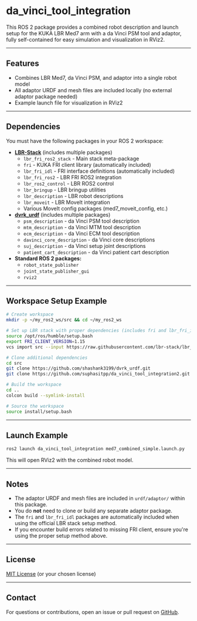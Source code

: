 # da_vinci_tool_integration

This ROS 2 package provides a combined robot description and launch setup for the KUKA LBR Med7 arm with a da Vinci PSM tool and adaptor, fully self-contained for easy simulation and visualization in RViz2.

---

## Features

- Combines LBR Med7, da Vinci PSM, and adaptor into a single robot model
- All adaptor URDF and mesh files are included locally (no external adaptor package needed)
- Example launch file for visualization in RViz2

---

## Dependencies

You must have the following packages in your ROS 2 workspace:

- **[LBR-Stack](https://github.com/lbr-stack)** (includes multiple packages)
  - `lbr_fri_ros2_stack` - Main stack meta-package
  - `fri` - KUKA FRI client library (automatically included)
  - `lbr_fri_idl` - FRI interface definitions (automatically included)
  - `lbr_fri_ros2` - LBR FRI ROS2 integration
  - `lbr_ros2_control` - LBR ROS2 control
  - `lbr_bringup` - LBR bringup utilities
  - `lbr_description` - LBR robot descriptions
  - `lbr_moveit` - LBR MoveIt integration
  - Various MoveIt config packages (med7_moveit_config, etc.)
- **[dvrk_urdf](https://github.com/shashank3199/dvrk_urdf)** (includes multiple packages)
  - `psm_description` - da Vinci PSM tool description
  - `mtm_description` - da Vinci MTM tool description
  - `ecm_description` - da Vinci ECM tool description
  - `davinci_core_description` - da Vinci core descriptions
  - `suj_description` - da Vinci setup joint descriptions
  - `patient_cart_description` - da Vinci patient cart description
- **Standard ROS 2 packages:**
  - `robot_state_publisher`
  - `joint_state_publisher_gui`
  - `rviz2`

---

## Workspace Setup Example

```bash
# Create workspace
mkdir -p ~/my_ros2_ws/src && cd ~/my_ros2_ws

# Set up LBR stack with proper dependencies (includes fri and lbr_fri_idl)
source /opt/ros/humble/setup.bash
export FRI_CLIENT_VERSION=1.15
vcs import src --input https://raw.githubusercontent.com/lbr-stack/lbr_fri_ros2_stack/humble/lbr_fri_ros2_stack/repos-fri-${FRI_CLIENT_VERSION}.yaml

# Clone additional dependencies
cd src
git clone https://github.com/shashank3199/dvrk_urdf.git
git clone https://github.com/suphasitpp/da_vinci_tool_integration2.git

# Build the workspace
cd ..
colcon build --symlink-install

# Source the workspace
source install/setup.bash
```

---

## Launch Example

```bash
ros2 launch da_vinci_tool_integration med7_combined_simple.launch.py
```

This will open RViz2 with the combined robot model.

---

## Notes

- The adaptor URDF and mesh files are included in `urdf/adaptor/` within this package.
- You do **not** need to clone or build any separate adaptor package.
- The `fri` and `lbr_fri_idl` packages are automatically included when using the official LBR stack setup method.
- If you encounter build errors related to missing FRI client, ensure you're using the proper setup method above.

---

## License

[MIT License](LICENSE) (or your chosen license)

---

## Contact

For questions or contributions, open an issue or pull request on [GitHub](https://github.com/suphasitpp/da_vinci_tool_integration2). 